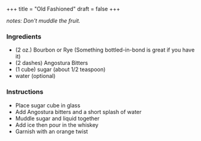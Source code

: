 +++
title = "Old Fashioned"
draft = false
+++

*notes: Don't muddle the fruit.*

### Ingredients
  - (2 oz.) Bourbon or Rye (Something bottled-in-bond is great if you have it)
  - (2 dashes) Angostura Bitters 
  - (1 cube) sugar (about 1/2 teaspoon)
  - water (optional)

### Instructions
  - Place sugar cube in glass
  - Add Angostura bitters and a short splash of water
  - Muddle sugar and liquid together
  - Add ice then pour in the whiskey
  - Garnish with an orange twist
